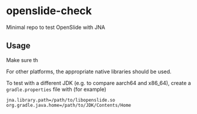 # openslide-check

Minimal repo to test OpenSlide with JNA

## Usage

Make sure th


For other platforms, the appropriate native libraries should be used.

To test with a different JDK (e.g. to compare aarch64 and x86_64), create a `gradle.properties` file with (for example)

```
jna.library.path=/path/to/libopenslide.so
org.gradle.java.home=/path/to/JDK/Contents/Home
```
